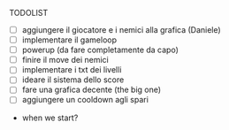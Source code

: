 TODOLIST  
- [ ] aggiungere il giocatore e i nemici alla grafica (Daniele)
- [ ] implementare il gameloop 
- [ ] powerup (da fare completamente da capo)
- [ ] finire il move dei nemici 
- [ ] implementare i txt dei livelli
- [ ] ideare il sistema dello score 
- [ ] fare una grafica decente (the big one)
- [ ] aggiungere un cooldown agli spari 
- when we start?